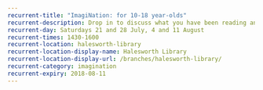 ```yaml
---
recurrent-title: "ImagiNation: for 10-18 year-olds"
recurrent-description: Drop in to discuss what you have been reading and make a piece of art inspired by the book.
recurrent-day: Saturdays 21 and 28 July, 4 and 11 August
recurrent-times: 1430-1600
recurrent-location: halesworth-library
recurrent-location-display-name: Halesworth Library
recurrent-location-display-url: /branches/halesworth-library/
recurrent-category: imagination
recurrent-expiry: 2018-08-11
---
```

